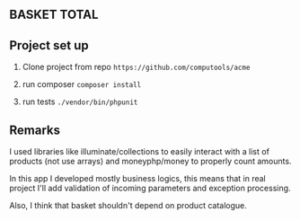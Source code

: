 ## BASKET TOTAL

## Project set up

1) Clone project from repo
   ``https://github.com/computools/acme``


2) run composer ``composer install``


3) run tests ``./vendor/bin/phpunit``





## Remarks
I used libraries like illuminate/collections to easily interact with a list of products (not use arrays) and moneyphp/money to properly count amounts.

In this app I developed mostly business logics, this means that in real project I'll add validation of incoming parameters and exception processing.

Also, I think that basket shouldn't depend on product catalogue.     